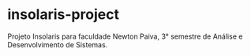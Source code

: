 # insolaris-project
 Projeto Insolaris para faculdade Newton Paiva, 3° semestre de Análise e Desenvolvimento de Sistemas.
